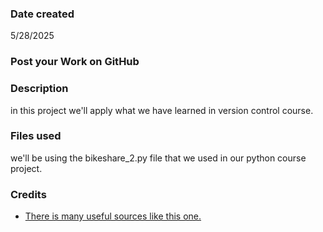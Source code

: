 ### Date created
5/28/2025

### Post your Work on GitHub

### Description
in this project we'll apply what we have learned in version control course.

### Files used
we'll be using the bikeshare_2.py file that we used in our python course project.

### Credits
* [There is many useful sources like this one.](https://www.atlassian.com/git)

